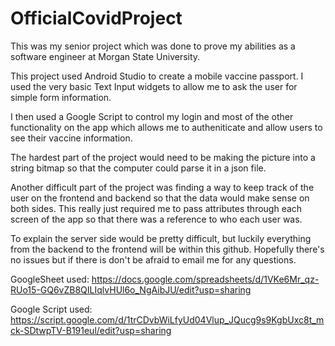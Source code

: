 # OfficialCovidProject
This was my senior project which was done to prove my abilities as a software engineer at Morgan State University.

This project used Android Studio to create a mobile vaccine passport. I used the very basic Text Input widgets to allow me to ask the user for simple form information.

I then used a Google Script to control my login and most of the other functionality on the app which allows me to autheniticate and allow users to see their vaccine information.

The hardest part of the project would need to be making the picture into a string bitmap so that the computer could parse it in a json file.

Another difficult part of the project was finding a way to keep track of the user on the frontend and backend so that the data would make sense on both sides.
This really just required me to pass attributes through each screen of the app so that there was a reference to who each user was.

To explain the server side would be pretty difficult, but luckily everything from the backend to the frontend will be within this github.
Hopefully there's no issues but if there is don't be afraid to email me for any questions.

GoogleSheet used: https://docs.google.com/spreadsheets/d/1VKe6Mr_qz-RUo15-GQ6vZB8QILIqlvHUl6o_NgAibJU/edit?usp=sharing

Google Script used: https://script.google.com/d/1trCDvbWiLfyUd04Vlup_JQucg9s9KgbUxc8t_mck-SDtwpTV-B191eul/edit?usp=sharing

